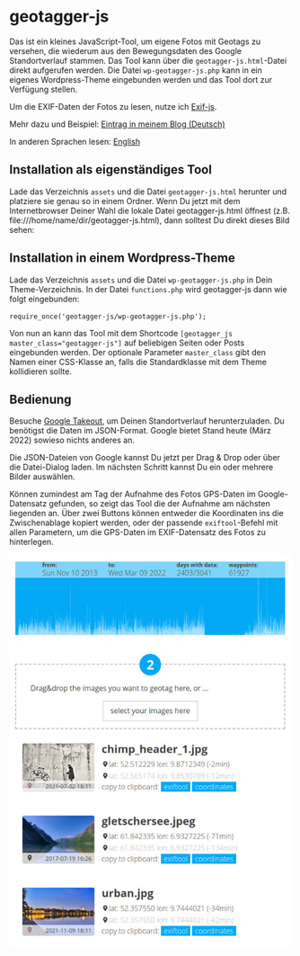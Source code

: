 # geotagger-js
Das ist ein kleines JavaScript-Tool, um eigene Fotos mit Geotags zu versehen, die wiederum aus den Bewegungsdaten des Google Standortverlauf stammen. Das Tool kann über die `geotagger-js.html`-Datei direkt aufgerufen werden. Die Datei `wp-geotagger-js.php` kann in ein eigenes Wordpress-Theme eingebunden werden und das Tool dort zur Verfügung stellen.

Um die EXIF-Daten der Fotos zu lesen, nutze ich [Exif-js](https://github.com/exif-js/exif-js).

Mehr dazu und Beispiel: [Eintrag in meinem Blog (Deutsch)](https://blog.gestreift.net/knowhow/geotagging-mit-googles-standortverlauf/)

In anderen Sprachen lesen: [English](README.md)

## Installation als eigenständiges Tool
Lade das Verzeichnis `assets` und die Datei `geotagger-js.html` herunter und platziere sie genau so in einem Ordner. Wenn Du jetzt mit dem Internetbrowser Deiner Wahl die lokale Datei geotagger-js.html öffnest (z.B. file:///home/name/dir/geotagger-js.html), dann solltest Du direkt dieses Bild sehen:


## Installation in einem Wordpress-Theme
Lade das Verzeichnis `assets` und die Datei `wp-geotagger-js.php` in Dein Theme-Verzeichnis. In der Datei `functions.php` wird geotagger-js dann wie folgt eingebunden:
```
require_once('geotagger-js/wp-geotagger-js.php');
```

Von nun an kann das Tool mit dem Shortcode `[geotagger_js master_class="geotagger-js"]` auf beliebigen Seiten oder Posts eingebunden werden. Der optionale Parameter `master_class` gibt den Namen einer CSS-Klasse an, falls die Standardklasse mit dem Theme kollidieren sollte.

## Bedienung
Besuche [Google Takeout](https://takeout.google.com/settings/takeout/custom/location_history), um Deinen Standortverlauf herunterzuladen. Du benötigst die Daten im JSON-Format. Google bietet Stand heute (März 2022) sowieso nichts anderes an. 

Die JSON-Dateien von Google kannst Du jetzt per Drag & Drop oder über die Datei-Dialog laden. Im nächsten Schritt kannst Du ein oder mehrere Bilder auswählen.

Können zumindest am Tag der Aufnahme des Fotos GPS-Daten im Google-Datensatz gefunden, so zeigt das Tool die der Aufnahme am nächsten liegenden an. Über zwei Buttons können entweder die Koordinaten ins die Zwischenablage kopiert werden, oder der passende `exiftool`-Befehl mit allen Parametern, um die GPS-Daten im EXIF-Datensatz des Fotos zu hinterlegen.

![Screenshot](screenshot.jpg)
